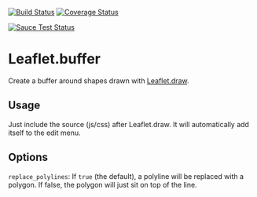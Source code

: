 [![Build Status](https://travis-ci.org/skeate/Leaflet.buffer.svg?branch=develop)](https://travis-ci.org/skeate/Leaflet.buffer)
[![Coverage Status](https://img.shields.io/coveralls/skeate/Leaflet.buffer.svg)](https://coveralls.io/r/skeate/Leaflet.buffer?branch=develop)

[![Sauce Test Status](https://saucelabs.com/browser-matrix/skeate.svg)](https://saucelabs.com/u/skeate)

# Leaflet.buffer

Create a buffer around shapes drawn with [Leaflet.draw](https://github.com/Leaflet/Leaflet.draw).

## Usage

Just include the source (js/css) after Leaflet.draw. It will automatically add itself to the edit menu.

## Options

`replace_polylines`: If `true` (the default), a polyline will be replaced with a polygon. If false, the polygon will just
                     sit on top of the line.
